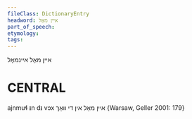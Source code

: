 ```yaml
---
fileClass: DictionaryEntry
headword: איין מאָל
part_of_speech: 
etymology: 
tags: 
---
```

איין מאָל
איינמאָל

CENTRAL
========

ajnmuɬ ᵻn dᵻ vɔx איין מאָל אין די וואָך {Warsaw, Geller 2001: 179}